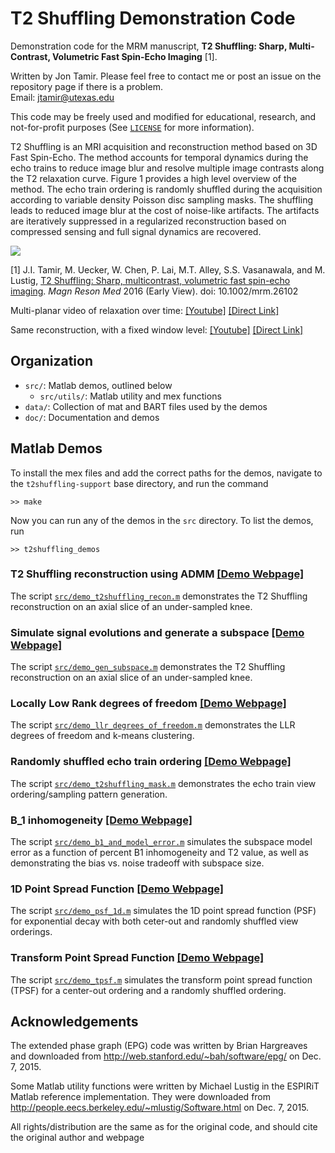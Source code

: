 # T2 Shuffling Demonstration Code
Demonstration code for the MRM manuscript,
__T2 Shuffling: Sharp, Multi-Contrast, Volumetric Fast Spin-Echo Imaging__ [1].

Written by Jon Tamir. Please feel free to contact me or post an issue on the repository page if there is a problem.  
Email: <jtamir@utexas.edu>

This code may be freely used and modified for educational, research, and not-for-profit purposes (See
[`LICENSE`](LICENSE) for more information).

T2 Shuffling is an MRI acquisition and reconstruction method based on 3D Fast Spin-Echo. The method accounts for temporal
dynamics during the echo trains to reduce image blur and resolve multiple image contrasts along the T2 relaxation curve.
Figure 1 provides a high level overview of the method. The echo train ordering is randomly shuffled during the
acquisition according to variable density Poisson disc sampling masks. The shuffling leads to reduced image blur at the
cost of noise-like artifacts. The artifacts are iteratively suppressed in a regularized reconstruction based on
compressed sensing and full signal dynamics are recovered.

![](doc/images/t2shuffling-overview.png?raw=true)

[1] J.I. Tamir, M. Uecker, W. Chen, P. Lai, M.T. Alley, S.S. Vasanawala, and M. Lustig, [T2 Shuffling: Sharp, multicontrast, volumetric fast spin-echo imaging][t2shuffling-paper]. *Magn Reson Med* 2016 (Early View). doi: 10.1002/mrm.26102

Multi-planar video of relaxation over time:
[[Youtube]](https://youtu.be/60FogqghOYs)
[[Direct Link]](doc/videos/t2shuffling_reformat.mov)

Same reconstruction, with a fixed window level:
[[Youtube]](https://youtu.be/nmnQjTUIeS0)
[[Direct Link]](doc/videos/t2shuffling_reformat_rescale.mov)

## Organization
* `src/`: Matlab demos, outlined below
  * `src/utils/`: Matlab utility and mex functions
* `data/`: Collection of mat and BART files used by the demos
* `doc/`: Documentation and demos

## Matlab Demos
To install the mex files and add the correct paths for the demos,
navigate to the `t2shuffling-support` base directory, and run the command
```
>> make
```
Now you can run any of the demos in the `src` directory. To list the demos, run
```
>> t2shuffling_demos
```

### T2 Shuffling reconstruction using ADMM [[Demo Webpage]](http://jtamir.github.io/t2shuffling-support/doc/html/demo_t2shuffling_recon.html)
The script [`src/demo_t2shuffling_recon.m`](src/demo_t2shuffling_recon.m) demonstrates the T2 Shuffling reconstruction on an axial slice of an
under-sampled knee.

### Simulate signal evolutions and generate a subspace [[Demo Webpage]](http://jtamir.github.io/t2shuffling-support/doc/html/demo_gen_subspace.html)
The script [`src/demo_gen_subspace.m`](src/demo_gen_subspace.m) demonstrates the T2 Shuffling reconstruction on an axial slice of an
under-sampled knee.

### Locally Low Rank degrees of freedom [[Demo Webpage]](http://jtamir.github.io/t2shuffling-support/doc/html/demo_llr_degrees_of_freedom.html)
The script [`src/demo_llr_degrees_of_freedom.m`](src/demo_llr_degrees_of_freedom.m) demonstrates the LLR degrees of freedom and k-means clustering.

### Randomly shuffled echo train ordering [[Demo Webpage]](http://jtamir.github.io/t2shuffling-support/doc/html/demo_t2shuffling_mask.html)
The script [`src/demo_t2shuffling_mask.m`](src/demo_t2shuffling_mask.m) demonstrates the echo train view ordering/sampling pattern generation.

### B_1 inhomogeneity [[Demo Webpage]](http://jtamir.github.io/t2shuffling-support/doc/html/demo_b1_and_model_error.html)
The script [`src/demo_b1_and_model_error.m`](src/demo_b1_and_model_error.m) simulates the subspace model error as a function of percent B1 inhomogeneity and T2 value,
as well as demonstrating the bias vs. noise tradeoff with subspace size.

### 1D Point Spread Function [[Demo Webpage]](http://jtamir.github.io/t2shuffling-support/doc/html/demo_psf_1d.html)
The script [`src/demo_psf_1d.m`](src/demo_psf_1d.m) simulates the 1D point spread function (PSF) for exponential decay
with both ceter-out and randomly shuffled view orderings.

### Transform Point Spread Function [[Demo Webpage]](http://jtamir.github.io/t2shuffling-support/doc/html/demo_tpsf.html)
The script [`src/demo_tpsf.m`](src/demo_tpsf.m) simulates the transform point spread function (TPSF) for a center-out
ordering and a randomly shuffled ordering.


## Acknowledgements
The extended phase graph (EPG) code
was written by Brian Hargreaves and downloaded
from http://web.stanford.edu/~bah/software/epg/
on Dec. 7, 2015.

Some Matlab utility functions were written by Michael Lustig in the ESPIRiT
Matlab reference implementation. They were downloaded from
http://people.eecs.berkeley.edu/~mlustig/Software.html
on Dec. 7, 2015.

All rights/distribution are the same as for the original code,
and should cite the original author and webpage

[t2shuffling-paper]:http://onlinelibrary.wiley.com/doi/10.1002/mrm.26102/abstract

